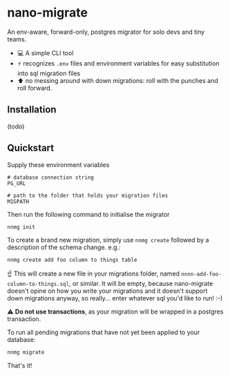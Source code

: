 # nano-migrate

An env-aware, forward-only, postgres migrator for solo devs and tiny teams.

- :computer: A simple CLI tool
- :zap: recognizes `.env` files and environment variables for easy substitution into sql migration files
- :arrow_up: no messing around with down migrations: roll with the punches and roll forward.

## Installation

(todo)

## Quickstart

Supply these environment variables

```
# database connection string
PG_URL

# path to the folder that holds your migration files
MIGPATH
```

Then run the following command to initialise the migrator

```sh
nnmg init
```

To create a brand new migration, simply use `nnmg create` followed by a description of the schema change. e.g.:

```txt
nnmg create add foo column to things table
```

:point_up: This will create a new file in your migrations folder, named `nnnn-add-foo-column-to-things.sql`, or similar. It will be empty, because nano-migrate doesn't opine on how you write your migrations and it doesn't support down migrations anyway, so really... enter whatever sql you'd like to run! :-)

:warning: **Do not use transactions**, as your migration will be wrapped in a postgres transaction.

To run all pending migrations that have not yet been applied to your database:

```sh
nnmg migrate
```

That's it!
